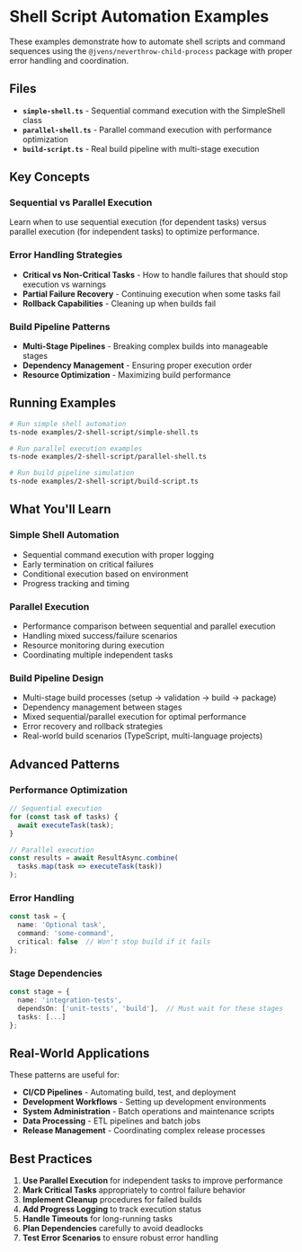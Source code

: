 # Shell Script Automation Examples

These examples demonstrate how to automate shell scripts and command sequences using the `@jvens/neverthrow-child-process` package with proper error handling and coordination.

## Files

- **`simple-shell.ts`** - Sequential command execution with the SimpleShell class
- **`parallel-shell.ts`** - Parallel command execution with performance optimization
- **`build-script.ts`** - Real build pipeline with multi-stage execution

## Key Concepts

### Sequential vs Parallel Execution
Learn when to use sequential execution (for dependent tasks) versus parallel execution (for independent tasks) to optimize performance.

### Error Handling Strategies
- **Critical vs Non-Critical Tasks** - How to handle failures that should stop execution vs warnings
- **Partial Failure Recovery** - Continuing execution when some tasks fail
- **Rollback Capabilities** - Cleaning up when builds fail

### Build Pipeline Patterns
- **Multi-Stage Pipelines** - Breaking complex builds into manageable stages
- **Dependency Management** - Ensuring proper execution order
- **Resource Optimization** - Maximizing build performance

## Running Examples

```bash
# Run simple shell automation
ts-node examples/2-shell-script/simple-shell.ts

# Run parallel execution examples
ts-node examples/2-shell-script/parallel-shell.ts

# Run build pipeline simulation
ts-node examples/2-shell-script/build-script.ts
```

## What You'll Learn

### Simple Shell Automation
- Sequential command execution with proper logging
- Early termination on critical failures
- Conditional execution based on environment
- Progress tracking and timing

### Parallel Execution
- Performance comparison between sequential and parallel execution
- Handling mixed success/failure scenarios
- Resource monitoring during execution
- Coordinating multiple independent tasks

### Build Pipeline Design
- Multi-stage build processes (setup → validation → build → package)
- Dependency management between stages
- Mixed sequential/parallel execution for optimal performance
- Error recovery and rollback strategies
- Real-world build scenarios (TypeScript, multi-language projects)

## Advanced Patterns

### Performance Optimization
```typescript
// Sequential execution
for (const task of tasks) {
  await executeTask(task);
}

// Parallel execution
const results = await ResultAsync.combine(
  tasks.map(task => executeTask(task))
);
```

### Error Handling
```typescript
const task = {
  name: 'Optional task',
  command: 'some-command',
  critical: false  // Won't stop build if it fails
};
```

### Stage Dependencies
```typescript
const stage = {
  name: 'integration-tests',
  dependsOn: ['unit-tests', 'build'],  // Must wait for these stages
  tasks: [...]
};
```

## Real-World Applications

These patterns are useful for:
- **CI/CD Pipelines** - Automating build, test, and deployment
- **Development Workflows** - Setting up development environments
- **System Administration** - Batch operations and maintenance scripts
- **Data Processing** - ETL pipelines and batch jobs
- **Release Management** - Coordinating complex release processes

## Best Practices

1. **Use Parallel Execution** for independent tasks to improve performance
2. **Mark Critical Tasks** appropriately to control failure behavior
3. **Implement Cleanup** procedures for failed builds
4. **Add Progress Logging** to track execution status
5. **Handle Timeouts** for long-running tasks
6. **Plan Dependencies** carefully to avoid deadlocks
7. **Test Error Scenarios** to ensure robust error handling